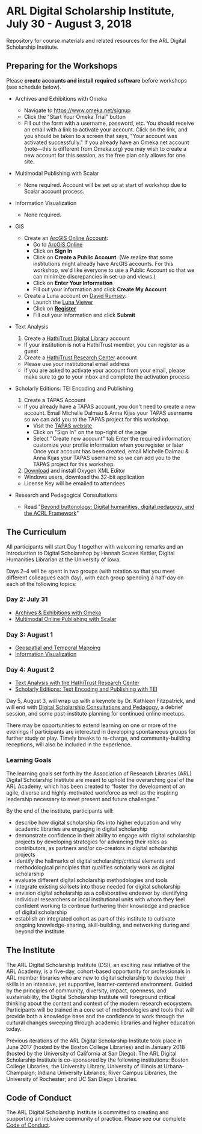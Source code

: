 # ARL Digital Scholarship Institute, July 30 - August 3, 2018
Repository for course materials and related resources for the ARL Digital Scholarship Institute. 

## Preparing for the Workshops
Please **create accounts and install required software** before workshops (see schedule below).

* Archives and Exhibitions with Omeka
  * Navigate to https://www.omeka.net/signup
  * Click the "Start Your Omeka Trial" button
  * Fill out the form with a username, password, etc. You should receive an email with a link to activate your account. Click on the link, and you should be taken to a screen that says, "Your account was activated successfully." If you already have an Omeka.net account (note—this is different from Omeka.org) you may wish to create a new account for this session, as the free plan only allows for one site.

* Multimodal Publishing with Scalar
  * None required. Account will be set up at start of workshop due to Scalar account process.

* Information Visualization
  * None required.

* GIS
  * Create an [ArcGIS Online Account](www.arcgis.com):
    - Go to [ArcGIS Online](www.arcgis.com)
    - Click on **Sign In**
    - Click on **Create a Public Account**. (We realize that some institutions might already have ArcGIS accounts. For this workshop, we'd like everyone to use a Public Account so that we can minimize discrepancies in set-up and views.)
    - Click on **Enter Your Information**
    - Fill out your information and click **Create My Account**
   * Create a Luna account on [David Rumsey](https://www.davidrumsey.com/):
     - Launch the [Luna Viewer](https://www.davidrumsey.com/luna/servlet/view/all?sort=Pub_List_No_InitialSort%2CPub_Date%2CPub_List_No%2CSeries_No)
     - Click on [**Register**](https://www.davidrumsey.com/luna/servlet/register;jsessionid=3f4e8e86-301b-4d79-b55f-2c8a8949fa11)
     - Fill out your information and click **Submit**

* Text Analysis
  1. Create a [HathiTrust Digital Library](https://www.hathitrust.org/) account
  - If your institution is not a HathiTrust member, you can register as a guest
  2. Create a [HathiTrust Research Center](https://analytics.hathitrust.org/) account
  - Please use your institutional email address
  - If you are asked to activate your account from your email, please make sure to go to your inbox and complete the activation process
  
* Scholarly Editions: TEI Encoding and Publishing
  
  1. Create a TAPAS Account
  - If you already have a TAPAS account, you don't need to create a new account. Email Michelle Dalmau & Anna Kijas your TAPAS username so we can add you to the TAPAS project for this workshop.
    - Visit the [TAPAS website](http://www.tapasproject.org/)
    - Click on "Sign In" on the top-right of the page
    - Select "Create new account" tab
      Enter the required information; customize your profile information when you register or later
      Once your account has been created, email Michelle Dalmau & Anna Kijas your TAPAS username so we can add you to the TAPAS 
      project for this workshop.

  2. [Download](http://www.oxygenxml.com/download.html) and install Oxygen XML Editor
  - Windows users, download the 32-bit application
  - License Key will be emailed to attendees

* Research and Pedagogical Consultations
  * Read "[Beyond buttonology: Digital humanities, digital pedagogy, and the ACRL Framework](http://crln.acrl.org/index.php/crlnews/article/view/16833/18427)"

## The Curriculum
All participants will start Day 1 together with welcoming remarks and an Introduction to Digital Scholarshop by Hannah Scates Kettler, Digital Humanities Librarian at the University of Iowa. 

Days 2–4 will be spent in two groups (with rotation so that you meet different colleagues each day), with each group spending a half-day on each of the following topics:

### Day 2: July 31
* [Archives & Exhibitions with Omeka](Archives%20and%20Exhibitions)
* [Multimodal Online Publishing with Scalar](Multimodal%20Online%20Publishing)

### Day 3: August 1
* [Geospatial and Temporal Mapping](Geospatial%20and%20Temporal%20Mapping)
* [Information Visualization](Information%20Visualization)

### Day 4: August 2
* [Text Analysis with the HathiTrust Research Center](Text%20Analysis)
* [Scholarly Editions: Text Encoding and Publishing with TEI](Scholarly%20Editions)

Day 5, August 3, will wrap up with a keynote by Dr. Kathleen Fitzpatrick, and will end with [Digital Scholarship Consultations and Pedagogy](Consultation), a debrief session, and some post-institute planning for continued online meetups. 

There may be opportunities to extend learning on one or more of the evenings if participants are interested in developing spontaneous groups for further study or play. Timely breaks to re-charge, and community-building receptions, will also be included in the experience.

### Learning Goals
The learning goals set forth by the Association of Research Libraries (ARL) Digital Scholarship Institute are meant to uphold the overarching goal of the ARL Academy, which has been created to “foster the development of an agile, diverse and highly-motivated workforce as well as the inspiring leadership necessary to meet present and future challenges.”

By the end of the institute, participants will:

* describe how digital scholarship fits into higher education and why academic libraries are engaging in digital scholarship
* demonstrate confidence in their ability to engage with digital scholarship projects by developing strategies for advancing their roles as contributors, as partners and/or co-creators in digital scholarship projects
* identify the hallmarks of digital scholarship/critical elements and methodological principles that qualifies scholarly work as digital scholarship
* evaluate different digital scholarship methodologies and tools
* integrate existing skillsets into those needed for digital scholarship
* envision digital scholarship as a collaborative endeavor by identifying individual researchers or local institutional units with whom they feel confident working to continue furthering their knowledge and practice of digital scholarship
* establish an integrated cohort as part of this institute to cultivate ongoing  knowledge-sharing, skill-building, and networking during and beyond the institute

## The Institute
The ARL Digital Scholarship Institute (DSI), an exciting new initiative of the ARL Academy, is a five-day, cohort-based opportunity for professionals in ARL member libraries who are new to digital scholarship to develop their skills in an intensive, yet supportive, learner-centered environment. Guided by the principles of community, diversity, impact, openness, and sustainability, the Digital Scholarship Institute will foreground critical thinking about the content and context of the modern research ecosystem. Participants will be trained in a core set of methodologies and tools that will provide both a knowledge base and the confidence to work through the cultural changes sweeping through academic libraries and higher education today.

Previous iterations of the ARL Digital Scholarship Institute took place in June 2017 (hosted by the Boston College Libraries) and in January 2018 (hosted by the University of California at San Diego). The ARL Digital Scholarship Institute is co-sponsored by the following institutions: Boston College Libraries; the University Library, University of Illinois at Urbana-Champaign; Indiana University Libraries; River Campus Libraries, the University of Rochester; and UC San Diego Libraries.

## Code of Conduct
The ARL Digital Scholarship Institute is committed to creating and supporting an inclusive community of practice. Please see our complete [Code of Conduct](/Code%20of%20Conduct.md). 
